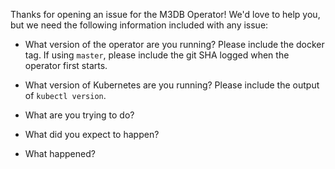 Thanks for opening an issue for the M3DB Operator! We'd love to help you, but we need the following information included
with any issue:

* What version of the operator are you running? Please include the docker tag. If using `master`, please include the git
  SHA logged when the operator first starts.

* What version of Kubernetes are you running? Please include the output of `kubectl version`.

* What are you trying to do?

* What did you expect to happen?

* What happened?

